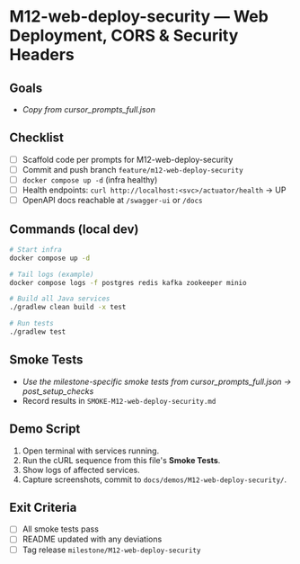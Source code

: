 # M12-web-deploy-security — Web Deployment, CORS & Security Headers

## Goals
- _Copy from cursor_prompts_full.json_

## Checklist
- [ ] Scaffold code per prompts for M12-web-deploy-security
- [ ] Commit and push branch `feature/m12-web-deploy-security`
- [ ] `docker compose up -d` (infra healthy)
- [ ] Health endpoints: `curl http://localhost:<svc>/actuator/health` → UP
- [ ] OpenAPI docs reachable at `/swagger-ui` or `/docs`

## Commands (local dev)
```bash
# Start infra
docker compose up -d

# Tail logs (example)
docker compose logs -f postgres redis kafka zookeeper minio

# Build all Java services
./gradlew clean build -x test

# Run tests
./gradlew test
```

## Smoke Tests
- _Use the milestone-specific smoke tests from cursor_prompts_full.json → post_setup_checks_
- Record results in `SMOKE-M12-web-deploy-security.md`

## Demo Script
1) Open terminal with services running.
2) Run the cURL sequence from this file's **Smoke Tests**.
3) Show logs of affected services.
4) Capture screenshots, commit to `docs/demos/M12-web-deploy-security/`.

## Exit Criteria
- [ ] All smoke tests pass
- [ ] README updated with any deviations
- [ ] Tag release `milestone/M12-web-deploy-security`
